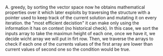 A. greedy, by sorting the vector space now he obtains mathematical properties over it
which later exploits by traversing the structure with a pointer used to keep track of the current solution and mutating it on every iteration. 
the "most efficient decistion" it can make only using the information it has on context (no historical check).
In this case, we sort the inputs array to take the maximun height of each one, once we have it, we decide wicht array we will put in firt row. Then, we traverse the arrays to check if each one of the currents values of the first array are lower than current values of second one so the condition would be true.